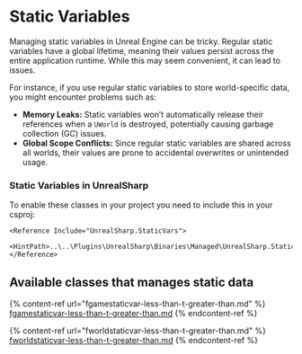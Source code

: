 # Static Variables

Managing static variables in Unreal Engine can be tricky. Regular static variables have a global lifetime, meaning their values persist across the entire application runtime. While this may seem convenient, it can lead to issues.

For instance, if you use regular static variables to store world-specific data, you might encounter problems such as:

* **Memory Leaks:** Static variables won’t automatically release their references when a `UWorld` is destroyed, potentially causing garbage collection (GC) issues.
* **Global Scope Conflicts:** Since regular static variables are shared across all worlds, their values are prone to accidental overwrites or unintended usage.

### Static Variables in UnrealSharp

To enable these classes in your project you need to include this in your csproj:

```xml-doc
<Reference Include="UnrealSharp.StaticVars">
  <HintPath>..\..\Plugins\UnrealSharp\Binaries\Managed\UnrealSharp.StaticVars.dll</HintPath>
</Reference>
```

## Available classes that manages static data

{% content-ref url="fgamestaticvar-less-than-t-greater-than.md" %}
[fgamestaticvar-less-than-t-greater-than.md](fgamestaticvar-less-than-t-greater-than.md)
{% endcontent-ref %}

{% content-ref url="fworldstaticvar-less-than-t-greater-than.md" %}
[fworldstaticvar-less-than-t-greater-than.md](fworldstaticvar-less-than-t-greater-than.md)
{% endcontent-ref %}
